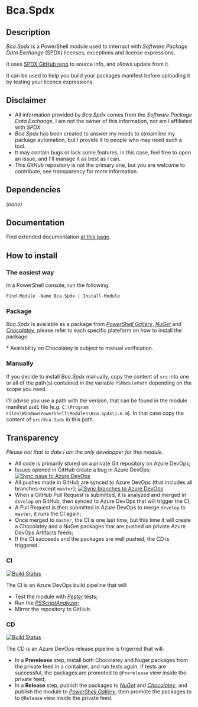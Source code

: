 # Bca.Spdx

## Description

_Bca.Spdx_ is a PowerShell module used to interract with _Software Package Data Exchange_ (SPDX) licenses, exceptions and license expressions.

It uses [SPDX GitHub repo](https://github.com/spdx) to source info, and allows update from it.

It can be used to help you build your packages manifest before uploading it by testing your licence expressions.

## Disclaimer

- All information provided by _Bca.Spdx_ comes from the _Software Package Data Exchange_, I am not the owner of this information, nor am I affiliated with _SPDX_.
- _Bca.Spdx_ has been created to answer my needs to streamline my package automation, but I provide it to people who may need such a tool.
- It may contain bugs or lack some features, in this case, feel free to open an issue, and I'll manage it as best as I can.
- This _GitHub_ repository is not the primary one, but you are welcome to contribute, see transparency for more information.

## Dependencies

_(none)_

## Documentation
Find extended documentation [at this page](doc/ReadMe.md).

## How to install

### The easiest way

In a PowerShell console, run the following:
```ps
Find-Module -Name Bca.Spdx | Install-Module
```

### Package

_Bca.Spdx_ is available as a package from _[PowerShell Gallery](https://www.powershellgallery.com/)_, _[NuGet](https://www.nuget.org/)_ and _[Chocolatey](https://chocolatey.org/)_, please refer to each specific plateform on how to install the package.

\* Availability on Chocolatey is subject to manual verification.

### Manually

If you decide to install _Bca.Spdx_ manually, copy the content of `src` into one or all of the path(s) contained in the variable `PSModulePath` depending on the scope you need.

I'll advise you use a path with the version, that can be found in the module manifest `psd1` file (e.g. `C:\Program Files\WindowsPowerShell\Modules\Bca.Spdx\1.0.0`). In that case copy the content of `src/Bca.Spdx` in this path.

## Transparency

_Please not that to date I am the only developper for this module._

- All code is primarily stored on a private Git repository on Azure DevOps;
- Issues opened in GitHub create a bug in Azure DevOps; [![Sync issue to Azure DevOps](https://github.com/baptistecabrera/bca-spdx/workflows/Sync%20issue%20to%20Azure%20DevOps/badge.svg)](https://github.com/baptistecabrera/bca-spdx/actions?query=workflow%3A"Sync+issue+to+Azure+DevOps")
- All pushes made in GitHub are synced to Azure DevOps (that includes all branches except `master`); [![Sync branches to Azure DevOps](https://github.com/baptistecabrera/bca-spdx/workflows/Sync%20branches%20to%20Azure%20DevOps/badge.svg)](https://github.com/baptistecabrera/bca-spdx/actions?query=workflow%3A"Sync+branches+to+Azure+DevOps")
- When a GitHub Pull Request is submitted, it is analyzed and merged in `develop` on GitHub, then synced to Azure DevOps that will trigger the CI;
- A Pull Request is then submitted in Azure DevOps to merge `develop` to `master`, it runs the CI again;
- Once merged to `master`, the CI is one last time, but this time it will create a Chocolatey and a NuGet packages that are pushed on private Azure DevOps Artifacts feeds;
- If the CI succeeds and the packages are well pushed, the CD is triggered.

### CI
[![Build Status](https://dev.azure.com/baptistecabrera/Bca/_apis/build/status/Build/Bca.Spdx?repoName=bca-spdx&branchName=master)](https://dev.azure.com/baptistecabrera/Bca/_build/latest?definitionId=18&repoName=bca-spdx&branchName=master)

The CI is an Azure DevOps build pipeline that will:
- Test the module with _[Pester](https://pester.dev/)_ tests;
- Run the _[PSScriptAnalyzer](https://github.com/PowerShell/PSScriptAnalyzer)_;
- Mirror the repository to GitHub

### CD
[![Build Status](https://dev.azure.com/baptistecabrera/Bca/_apis/build/status/Release/Bca.Spdx?repoName=bca-spdx&branchName=master)](https://dev.azure.com/baptistecabrera/Bca/_build/latest?definitionId=19&repoName=bca-spdx&branchName=master)

The CD is an Azure DevOps release pipeline is trigerred that will:
- In a **Prerelease** step, install both Chocolatey and Nuget packages from the private feed in a container, and run tests again. If tests are successful, the packages are promoted to `@Prerelease` view inside the private feed;
- In a **Release** step, publish the packages to _[NuGet](https://www.nuget.org/)_ and _[Chocolatey](https://chocolatey.org/)_, and publish the module to _[PowerShell Gallery](https://www.powershellgallery.com/)_, then promote the packages to to `@Release` view inside the private feed.